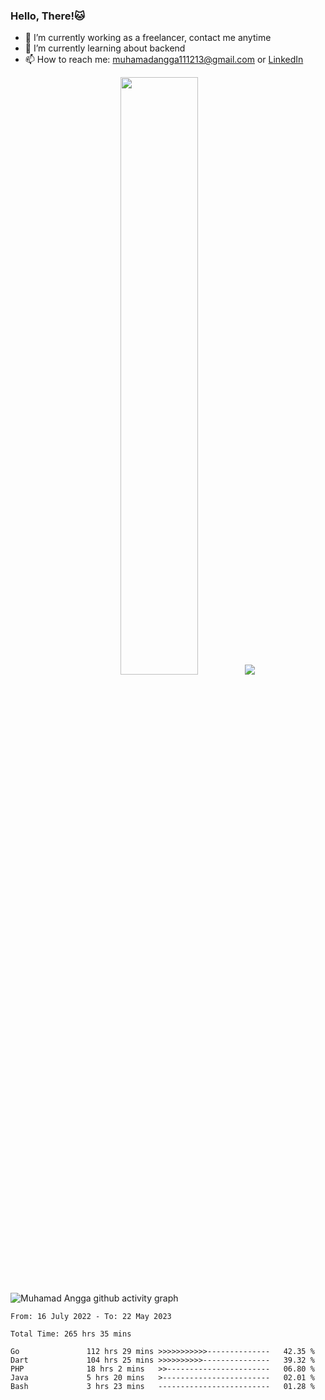 
### Hello, There!🐱

- 🔭 I’m currently working as a freelancer, contact me anytime
- 🌱 I’m currently learning about backend
- 📫 How to reach me: [muhamadangga111213@gmail.com](mailto:muhamadangga111213@gmail.com) or [LinkedIn](https://www.linkedin.com/in/muhamad-angga)

<p align="center">
    <img width="49.5%" src="https://github-readme-stats.vercel.app/api?username=muhangga&count_private=true&theme=ocean_dark&show_icons=true" />
    &nbsp;
    <img src="https://github-readme-stats.vercel.app/api/top-langs/?username=muhangga&langs_count=8&layout=compact&theme=ocean_dark&show_icons=true" />
</p>

![Muhamad Angga github activity graph](https://github-readme-activity-graph.cyclic.app/graph?username=muhangga&custom_title=Angga&color=708090&theme=github-dark)


<!--START_SECTION:waka-->

```text
From: 16 July 2022 - To: 22 May 2023

Total Time: 265 hrs 35 mins

Go               112 hrs 29 mins >>>>>>>>>>>--------------   42.35 %
Dart             104 hrs 25 mins >>>>>>>>>>---------------   39.32 %
PHP              18 hrs 2 mins   >>-----------------------   06.80 %
Java             5 hrs 20 mins   >------------------------   02.01 %
Bash             3 hrs 23 mins   -------------------------   01.28 %
```

<!--END_SECTION:waka-->
